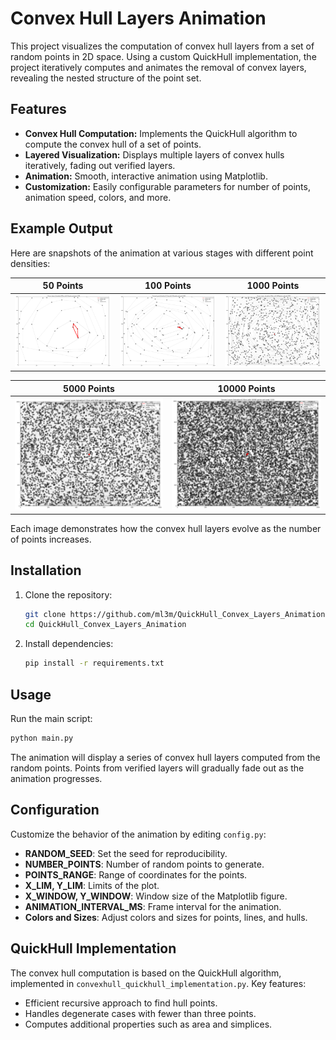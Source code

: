 # Convex Hull Layers Animation

This project visualizes the computation of convex hull layers from a set of random points in 2D space. Using a custom QuickHull implementation, the project iteratively computes and animates the removal of convex layers, revealing the nested structure of the point set.

## Features

- **Convex Hull Computation:** Implements the QuickHull algorithm to compute the convex hull of a set of points.
- **Layered Visualization:** Displays multiple layers of convex hulls iteratively, fading out verified layers.
- **Animation:** Smooth, interactive animation using Matplotlib.
- **Customization:** Easily configurable parameters for number of points, animation speed, colors, and more.

## Example Output

Here are snapshots of the animation at various stages with different point densities:

| 50 Points             | 100 Points             | 1000 Points            |
|-------------------------|------------------------|------------------------|
| ![50 Points](samples/50_points.png) | ![500 Points](samples/100_points.png) | ![1000 Points](samples/1000_points.png) |

| 5000 Points            | 10000 Points           |
|------------------------|------------------------|
| ![5000 Points](samples/5000_points.png) | ![15000 Points](samples/10000_points.png) |

Each image demonstrates how the convex hull layers evolve as the number of points increases. 

## Installation

1. Clone the repository:
   ```bash
   git clone https://github.com/ml3m/QuickHull_Convex_Layers_Animation.git
   cd QuickHull_Convex_Layers_Animation
   ```

2. Install dependencies:
   ```bash
   pip install -r requirements.txt
   ```

## Usage

Run the main script:
```bash
python main.py
```

The animation will display a series of convex hull layers computed from the random points. Points from verified layers will gradually fade out as the animation progresses.

## Configuration

Customize the behavior of the animation by editing `config.py`:
- **RANDOM_SEED**: Set the seed for reproducibility.
- **NUMBER_POINTS**: Number of random points to generate.
- **POINTS_RANGE**: Range of coordinates for the points.
- **X_LIM, Y_LIM**: Limits of the plot.
- **X_WINDOW, Y_WINDOW**: Window size of the Matplotlib figure.
- **ANIMATION_INTERVAL_MS**: Frame interval for the animation.
- **Colors and Sizes**: Adjust colors and sizes for points, lines, and hulls.

## QuickHull Implementation

The convex hull computation is based on the QuickHull algorithm, implemented in `convexhull_quickhull_implementation.py`. Key features:
- Efficient recursive approach to find hull points.
- Handles degenerate cases with fewer than three points.
- Computes additional properties such as area and simplices.
